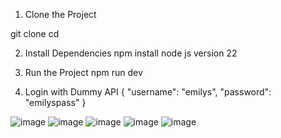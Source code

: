 1. Clone the Project

git clone <repository-url>
cd <project-folder>

2. Install Dependencies
npm install
node js version 22

3. Run the Project
npm run dev

4. Login with Dummy API
{
  "username": "emilys",
  "password": "emilyspass"
}



![image](https://github.com/user-attachments/assets/60d52e95-5ba0-49fa-a797-ad8efa290b6a)
![image](https://github.com/user-attachments/assets/516dfce1-514b-46c6-91fd-c1f215f9ef60)
![image](https://github.com/user-attachments/assets/d3ee3bbc-2a6c-42ca-8d0f-d1e3591fbf71)
![image](https://github.com/user-attachments/assets/a9e0c120-a9f9-47e3-86a1-fb2e891e78ad)
![image](https://github.com/user-attachments/assets/a9e0c120-a9f9-47e3-86a1-fb2e891e78ad)




